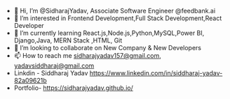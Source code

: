 - 👋 Hi, I’m @SidharajYadav, Associate Software Engineer @feedbank.ai
- 👀 I’m interested in Frontend Development,Full Stack Development,React Developer      
- 🌱 I’m currently learning React.js,Node.js,Python,MySQL,Power BI, Django,Java, MERN Stack ,HTML, Git 
- 💞️ I’m looking to collaborate on New Company & New Developers    
- 📫 How to reach me sidharajyadav157@gmail.com, yadavsiddharaj@gmail.com   
- Linkdin - Siddharaj Yadav  https://www.linkedin.com/in/siddharaj-yadav-82a09621b      
- Portfolio- https://sidharajyadav.github.io/  
<!--- 
SidharajYadav/SidharajYadav is a ✨ special ✨ repository because its `README.md` (this file) appears on your GitHub profile.
You can click the Preview link to take a look at your changes..
---> 

 
